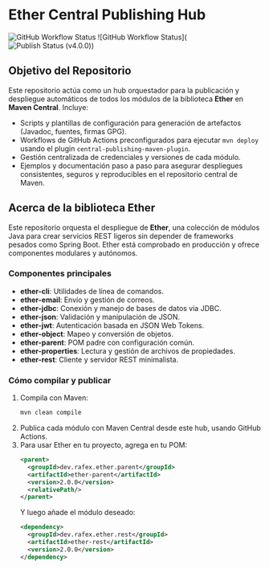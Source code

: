 # Ether Central Publishing Hub

![GitHub Workflow Status](https://img.shields.io/github/actions/workflow/status/rafex/ether-deployment-hub/actions/workflows/publish-all.yml?branch=main)
![GitHub Workflow Status](![Publish Status (v4.0.0)](https://img.shields.io/github/actions/workflow/status/rafex/ether-deployment-hub/actions/workflows/publish-all.yml?ref=3.0.6))

## Objetivo del Repositorio

Este repositorio actúa como un hub orquestador para la publicación y despliegue automáticos de todos los módulos de la biblioteca **Ether** en **Maven Central**. Incluye:
- Scripts y plantillas de configuración para generación de artefactos (Javadoc, fuentes, firmas GPG).
- Workflows de GitHub Actions preconfigurados para ejecutar `mvn deploy` usando el plugin `central-publishing-maven-plugin`.
- Gestión centralizada de credenciales y versiones de cada módulo.
- Ejemplos y documentación paso a paso para asegurar despliegues consistentes, seguros y reproducibles en el repositorio central de Maven.



## Acerca de la biblioteca Ether

Este repositorio orquesta el despliegue de **Ether**, una colección de módulos Java para crear servicios REST ligeros sin depender de frameworks pesados como Spring Boot. Ether está comprobado en producción y ofrece componentes modulares y autónomos.

### Componentes principales

- **ether-cli**: Utilidades de línea de comandos.
- **ether-email**: Envío y gestión de correos.
- **ether-jdbc**: Conexión y manejo de bases de datos via JDBC.
- **ether-json**: Validación y manipulación de JSON.
- **ether-jwt**: Autenticación basada en JSON Web Tokens.
- **ether-object**: Mapeo y conversión de objetos.
- **ether-parent**: POM padre con configuración común.
- **ether-properties**: Lectura y gestión de archivos de propiedades.
- **ether-rest**: Cliente y servidor REST minimalista.

### Cómo compilar y publicar

1. Compila con Maven:
   ```bash
   mvn clean compile
   ```
2. Publica cada módulo con Maven Central desde este hub, usando GitHub Actions.
3. Para usar Ether en tu proyecto, agrega en tu POM:
   ```xml
   <parent>
     <groupId>dev.rafex.ether.parent</groupId>
     <artifactId>ether-parent</artifactId>
     <version>2.0.0</version>
     <relativePath/>
   </parent>
   ```
   Y luego añade el módulo deseado:
   ```xml
   <dependency>
     <groupId>dev.rafex.ether.rest</groupId>
     <artifactId>ether-rest</artifactId>
     <version>2.0.0</version>
   </dependency>
   ```
